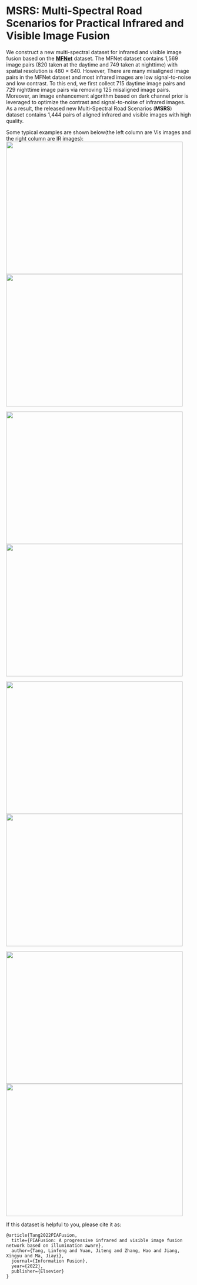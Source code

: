 # MSRS: Multi-Spectral Road Scenarios for Practical Infrared and Visible Image Fusion 

We construct a new multi-spectral dataset for infrared and visible image fusion based on the **[MFNet](https://www.mi.t.u-tokyo.ac.jp/static/projects/mil_multispectral/)** dataset. The MFNet dataset contains 1,569 image pairs (820 taken at the daytime and 749 taken at nighttime) with spatial resolution is 480 × 640. However, There are many misaligned image pairs in the MFNet dataset and most infrared images are low signal-to-noise and low contrast. To this end, we first collect 715 daytime image pairs and 729 nighttime image pairs via removing 125 misaligned image pairs. Moreover, an image enhancement algorithm based on dark channel prior is leveraged to optimize the contrast and signal-to-noise of infrared images. As a result, the released new Multi-Spectral Road Scenarios (**MSRS**) dataset contains 1,444 pairs of aligned infrared and visible images with high quality.


Some typical examples are shown below(the left column are Vis images and the right column are IR images):
<img  src="./test/vi/00537D.png"  width="480"  height="360"/>  <img  src="./test/ir/00537D.png"  width="480"  height="360"/>

<img  src="./train/vi/00633D.png"  width="480"  height="360"/>  <img  src="./train/ir/00633D.png"  width="480"  height="360"/>

<img  src="./train/vi/00881N.png"  width="480"  height="360"/>  <img  src="./train/ir/00881N.png"  width="480"  height="360"/>

<img  src="./train/vi/01023N.png"  width="480"  height="360"/>  <img  src="./train/ir/01023N.png"  width="480"  height="360"/>

  

If this dataset is helpful to you, please cite it as:
```
@article{Tang2022PIAFusion,
  title={PIAFusion: A progressive infrared and visible image fusion network based on illumination aware},
  author={Tang, Linfeng and Yuan, Jiteng and Zhang, Hao and Jiang, Xingyu and Ma, Jiayi},
  journal={Information Fusion},
  year={2022},
  publisher={Elsevier}
}
```
